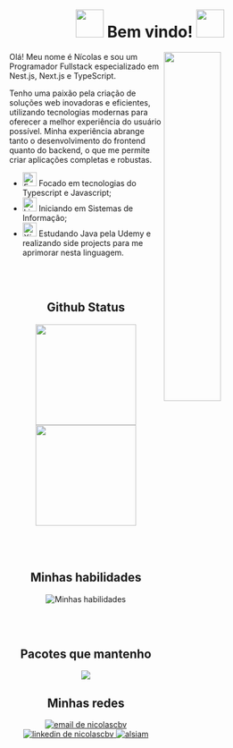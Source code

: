 <div align="center">

# <img src="https://user-images.githubusercontent.com/74038190/213844263-a8897a51-32f4-4b3b-b5c2-e1528b89f6f3.png" width="50px" /> Bem vindo! <img src="https://user-images.githubusercontent.com/74038190/213844263-a8897a51-32f4-4b3b-b5c2-e1528b89f6f3.png" width="50px" />

</div>

<p>
   <img align="right" width="45%" height="40%" src="https://github.com/NicolasCBV/NicolasCBV/assets/92616145/5b18f429-8eba-4e6f-83fe-0b20b96f4e6e"/>
  
  Olá! Meu nome é Nícolas e sou um Programador Fullstack especializado em Nest.js, Next.js e TypeScript.

  Tenho uma paixão pela criação de soluções web inovadoras e eficientes, utilizando tecnologias modernas para oferecer a melhor experiência do usuário possível. Minha experiência abrange tanto o desenvolvimento do frontend quanto do backend, o que me permite criar aplicações completas e robustas.

  - <img src="https://raw.githubusercontent.com/Tarikul-Islam-Anik/Animated-Fluent-Emojis/master/Emojis/Smilies/Beaming%20Face%20with%20Smiling%20Eyes.png" alt="Emoji de sorrijo animado" width="25" height="25" /> Focado em tecnologias do Typescript e Javascript;
  - <img src="https://raw.githubusercontent.com/Tarikul-Islam-Anik/Animated-Fluent-Emojis/master/Emojis/Objects/Open%20Book.png" alt="Livro aberto" width="25" height="25" /> Iniciando em Sistemas de Informação;
  - <img src="https://user-images.githubusercontent.com/74038190/216120974-24a76b31-7f39-41f1-a38f-b3c1377cc612.png" alt="Xícara" width="25px" height="25px" /> Estudando Java pela Udemy e realizando side projects para me aprimorar nesta linguagem.
</p>

<div align="center">

<br>
<br>

<h2> Github Status </h2>
<img height="180em" src="https://github-readme-stats.vercel.app/api/top-langs/?username=NicolasCBV&layout=compact&theme=merko&locale=pt-br&border_color=99C24D"/>
<img height="180em" src="https://github-readme-stats.vercel.app/api?username=nicolascbv&hide=contribs&show_icons=true&theme=merko&locale=pt-br&count_private=true&rank_icon=github&border_color=99C24D"/>

</div>

<br>
<br>
<br>

<div align="center">
<h2>Minhas habilidades</h2>

![Minhas habilidades](https://skillicons.dev/icons?i=js,html,css,typescript,react,next,nodejs,nestjs,express,vite,sqlite,mysql,postgres,redis,linux,docker,terraform,java,maven,spring,gcp,jest,githubactions,arduino,firebase&perline=9)

</div>

<br>
<br>

<div align="center">
   <h2>Pacotes que mantenho</h2>

   <a href="https://github.com/NicolasCBV/dead-tree" target="_blank">
      <img src="https://github-readme-stats.vercel.app/api/pin/?username=NicolasCBV&repo=dead-tree&border_color=99C24D&bg_color=0D1117&title_color=C9D1D9&text_color=8B949E&icon_color=99C24D"/>
   </a>

</div>

<div align="center">
  <h2>Minhas redes</h2>

  <a href="mailto:nicolascbv700@gmail.com?subject=Ol%C3%A1%20N%C3%ADcolas!&body=Podemos%20conversar%3F" target="_blank">
    <img src="https://img.shields.io/badge/Google%20email-grey?logo=gmail&style=for-the-badge" alt="email de nicolascbv" />
  </a>

  <a href="https://www.linkedin.com/in/n%C3%ADcolas-cleiton-707688227/" target="_blank">
    <img src="https://img.shields.io/badge/LinkedIn-0077B5?style=for-the-badge&logo=linkedin&logoColor=white" alt="linkedin de nicolascbv"/>
  </a>

  <a href="https://portfolio-or1x.vercel.app/" target="blank">
    <img src="https://img.shields.io/badge/Website-DC143C?style=for-the-badge&logo=medium&logoColor=white" alt="alsiam" />
  </a>
</div>
